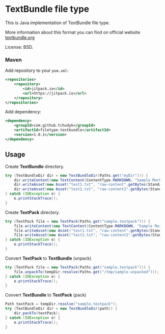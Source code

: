 # TextBundle file type

This is Java implementation of TextBundle file type.

More information about this format you can find on official website [textbundle.org](http://textbundle.org/)

License: BSD.

### Maven
Add repository to your `pom.xml`:
```xml
<repositories>
    <repository>
        <id>jitpack.io</id>
        <url>https://jitpack.io</url>
    </repository>
</repositories>
```

Add dependency:
```xml
<dependency>
    <groupId>com.github.tchudyk</groupId>
    <artifactId>filetype-textbundle</artifactId>
    <version>1.0.1</version>
</dependency>
```

## Usage
Create **TextBundle** directory.
```java
try (TextBundleDir dir = new TextBundleDir(Paths.get("myDir"))) {
    dir.writeContent(new TextContent(ContentType.MARKDOWN, "Sample Markdown file"));
    dir.writeAsset(new Asset("test1.txt", "raw-content".getBytes(StandardCharsets.UTF_8)));
    dir.writeAsset(new Asset("test2.txt", "raw-content2".getBytes(StandardCharsets.UTF_8)));
} catch (IOException e) {
    e.printStackTrace();
}
```


Create **TextPack** directory.
```java
try (TextPack file = new TextPack(Paths.get("sample.textpack"))) {
    file.writeContent(new TextContent(ContentType.MARKDOWN, "Sample Markdown file"));
    file.writeAsset(new Asset("test1.txt", "raw-content".getBytes(StandardCharsets.UTF_8)));
    file.writeAsset(new Asset("test2.txt", "raw-content2".getBytes(StandardCharsets.UTF_8)));
} catch (IOException e) {
    e.printStackTrace();
}
```

Convert **TextPack** to **TextBundle** (unpack)
```java
try (TextPack file = new TextPack(Paths.get("sample.textpack"))) {
    file.unpackTo(tempDir.resolve(Paths.get("/tmp/sample-unpacked")));
} catch (IOException e) {
    e.printStackTrace();
}
```

Convert **TextBundle** to **TextPack** (pack)
```java
Path textPack = tempDir.resolve("sample.textpack");
try (TextBundleDir dir = new TextBundleDir(path)) {
    dir.packTo(textPack);
} catch (IOException e) {
    e.printStackTrace();
}
```